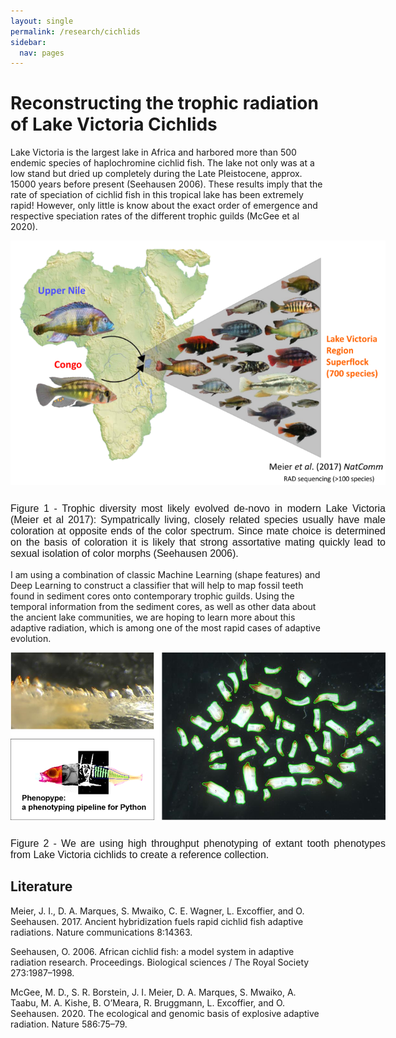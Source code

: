 ```yaml
---
layout: single
permalink: /research/cichlids
sidebar:
  nav: pages
---
```

# Reconstructing the trophic radiation of Lake Victoria Cichlids

Lake Victoria is the largest lake in Africa and harbored more than 500 endemic species of haplochromine cichlid fish. The lake not only was at a low stand but dried up completely during the Late Pleistocene, approx. 15000 years before present (Seehausen 2006). These results imply that the rate of speciation of cichlid fish in this tropical lake has been extremely rapid! However, only little is know about the exact order of emergence and respective speciation rates of the different trophic guilds (McGee et al 2020).


<center><div style="width:600px">
<img src="/assets/images/cichlids_LV.png" style="padding-bottom: 10px">
<p style="font:caption;text-align:justify"> 
Figure 1 - Trophic diversity most likely evolved de-novo in modern Lake Victoria (Meier et al 2017): Sympatrically living, closely related species usually have male coloration at opposite ends of the color spectrum. Since mate choice is determined on the basis of coloration it is likely that strong assortative mating quickly lead to sexual isolation of color morphs (Seehausen 2006).
</p></div></center>

I am using a combination of classic Machine Learning (shape features) and Deep Learning to construct a classifier that will help to map fossil teeth found in sediment cores onto contemporary trophic guilds. Using the temporal information from the sediment cores, as well as other data about the ancient lake communities, we are hoping to learn more about this adaptive radiation, which is among one of the most rapid cases of adaptive evolution.

<center><div style="width:600px">
<img src="/assets/images/cichlid_teeth.png" style="padding-bottom: 10px">
<p style="font:caption;text-align:justify"> 
Figure 2 - We are using high throughput phenotyping of extant tooth phenotypes from Lake Victoria cichlids to create a reference collection.
</p></div></center>

## Literature 

Meier, J. I., D. A. Marques, S. Mwaiko, C. E. Wagner, L. Excoffier, and O. Seehausen. 2017. Ancient hybridization fuels rapid cichlid fish adaptive radiations. Nature communications 8:14363.

Seehausen, O. 2006. African cichlid fish: a model system in adaptive radiation research. Proceedings. Biological sciences / The Royal Society 273:1987–1998.

McGee, M. D., S. R. Borstein, J. I. Meier, D. A. Marques, S. Mwaiko, A. Taabu, M. A. Kishe, B. O’Meara, R. Bruggmann, L. Excoffier, and O. Seehausen. 2020. The ecological and genomic basis of explosive adaptive radiation. Nature 586:75–79.